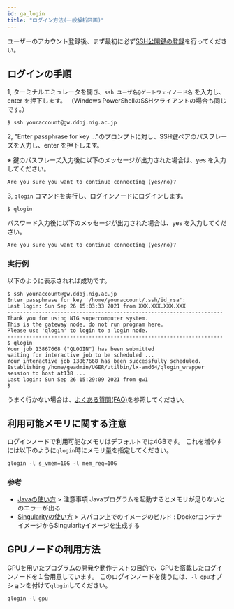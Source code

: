 ```yaml
---
id: ga_login
title: "ログイン方法(一般解析区画)"
---
```



ユーザーのアカウント登録後、まず最初に必ず[SSH公開鍵の登録](/application/ssh_keys)を行ってください。


## ログインの手順


1, ターミナルエミュレータを開き、`ssh ユーザ名@ゲートウェイノード名` を入力し、enter を押下します。
（Windows PowerShellのSSHクライアントの場合も同じです。）

```
$ ssh youraccount@gw.ddbj.nig.ac.jp
```

2, "Enter passphrase for key ..."のプロンプトに対し、SSH鍵ペアのパスフレーズを入力し、enter を押下します。

※ 鍵のパスフレーズ入力後に以下のメッセージが出力された場合は、yes を入力してください。
```
Are you sure you want to continue connecting (yes/no)?
```


3, `qlogin` コマンドを実行し、ログインノードにログインします。

```
$ qlogin
```

パスワード入力後に以下のメッセージが出力された場合は、yes を入力してください。
```
Are you sure you want to continue connecting (yes/no)?
```



### 実行例

以下のように表示されれば成功です。

```
$ ssh youraccount@gw.ddbj.nig.ac.jp
Enter passphrase for key '/home/youraccount/.ssh/id_rsa': 
Last login: Sun Sep 26 15:03:33 2021 from XXX.XXX.XXX.XXX
---------------------------------------------------------------------
Thank you for using NIG supercomputer system.
This is the gateway node, do not run program here.
Please use 'qlogin' to login to a login node.
---------------------------------------------------------------------
$ qlogin
Your job 13867668 ("QLOGIN") has been submitted
waiting for interactive job to be scheduled ...
Your interactive job 13867668 has been successfully scheduled.
Establishing /home/geadmin/UGER/utilbin/lx-amd64/qlogin_wrapper session to host at138 ...
Last login: Sun Sep 26 15:29:09 2021 from gw1
$ 
```

うまく行かない場合は、[よくある質問(FAQ)](/faq/faq1)を参照してください。



## 利用可能メモリに関する注意


ログインノードで利用可能なメモリはデフォルトでは4GBです。
これを増やすには以下のように`qlogin`時にメモリ量を指定してください。

```
qlogin -l s_vmem=10G -l mem_req=10G
```

### 参考

- [Javaの使い方](/software/java) > 注意事項 Javaプログラムを起動するとメモリが足りないとのエラーが出る
- [Singularityの使い方](/software/Singularity) > スパコン上でのイメージのビルド : DockerコンテナイメージからSingularityイメージを生成する




## GPUノードの利用方法


GPUを用いたプログラムの開発や動作テストの目的で、GPUを搭載したログインノードを１台用意しています。
このログインノードを使うには、`-l gpu`オプションを付けて`qlogin`してください。


```
qlogin -l gpu
```


